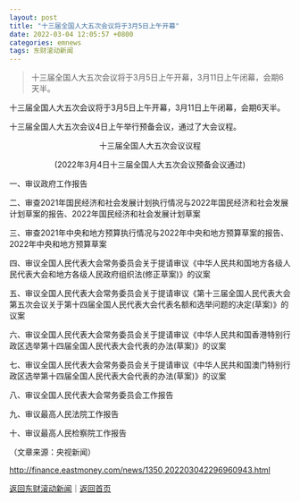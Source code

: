 ```yaml
---
layout: post
title: "十三届全国人大五次会议将于3月5日上午开幕"
date: 2022-03-04 12:05:57 +0800
categories: emnews
tags: 东财滚动新闻
---
```

> 十三届全国人大五次会议将于3月5日上午开幕，3月11日上午闭幕，会期6天半。

<p>十三届全国人大五次会议将于3月5日上午开幕，3月11日上午闭幕，会期6天半。</p><p>十三届全国人大五次会议4日上午举行预备会议，通过了大会议程。</p><p style="text-align:center;">十三届全国人大五次会议议程</p><p style="text-align:center;">(2022年3月4日十三届全国人大五次会议预备会议通过)</p><p>一、审议政府工作报告</p><p>二、审查2021年国民经济和社会发展计划执行情况与2022年国民经济和社会发展计划草案的报告、2022年国民经济和社会发展计划草案</p><p>三、审查2021年中央和地方预算执行情况与2022年中央和地方预算草案的报告、2022年中央和地方预算草案</p><p>四、审议全国人民代表大会常务委员会关于提请审议《中华人民共和国地方各级人民代表大会和地方各级人民政府组织法(修正草案)》的议案</p><p>五、审议全国人民代表大会常务委员会关于提请审议《第十三届全国人民代表大会第五次会议关于第十四届全国人民代表大会代表名额和选举问题的决定(草案)》的议案</p><p>六、审议全国人民代表大会常务委员会关于提请审议《中华人民共和国香港特别行政区选举第十四届全国人民代表大会代表的办法(草案)》的议案</p><p>七、审议全国人民代表大会常务委员会关于提请审议《中华人民共和国澳门特别行政区选举第十四届全国人民代表大会代表的办法(草案)》的议案</p><p>八、审议全国人民代表大会常务委员会工作报告</p><p>九、审议最高人民法院工作报告</p><p>十、审议最高人民检察院工作报告</p><p class="em_media">（文章来源：央视新闻）</p>

<http://finance.eastmoney.com/news/1350,202203042296960943.html>

[返回东财滚动新闻](//finews.withounder.com/emnews/)｜[返回首页](//finews.withounder.com/)